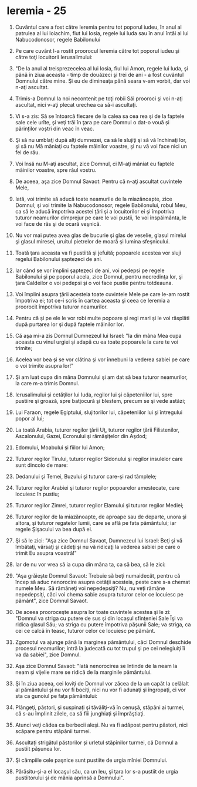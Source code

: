 # Ieremia - 25

1. Cuvântul care a fost către Ieremia pentru tot poporul iudeu, în anul al patrulea al lui Ioiachim, fiut lui Iosia, regele lui Iuda sau în anul întâi al lui Nabucodonosor, regele Babilonului 

2. Pe care cuvânt l-a rostit proorocul Ieremia către tot poporul iudeu şi către toţi locuitorii Ierusalimului: 

3. "De la anul al treisprezecelea al lui Iosia, fiul lui Amon, regele lui Iuda, şi până în ziua aceasta - timp de douăzeci şi trei de ani - a fost cuvântul Domnului către mine. Şi eu de dimineaţa până seara v-am vorbit, dar voi n-aţi ascultat. 

4. Trimis-a Domnul la noi necontenit pe toţi robii Săi prooroci şi voi n-aţi ascultat, nici v-aţi plecat urechea ca să-i ascultaţi. 

5. Vi s-a zis: Să se întoarcă fiecare de la calea sa cea rea şi de la faptele sale cele urîte, şi veţi trăi în ţara pe care Domnul o dat-o vouă și părinților voștri din veac în veac.

6. Şi să nu umblaţi după alţi dumnezei, ca să le slujiţi şi să vă închinaţi lor, şi să nu Mă mâniaţi cu faptele mâinilor voastre, şi nu vă voi face nici un fel de rău. 

7. Voi însă nu M-aţi ascultat, zice Domnul, ci M-aţi mâniat eu faptele mâinilor voastre, spre răul vostru. 

8. De aceea, aşa zice Domnul Savaot: Pentru că n-aţi ascultat cuvintele Mele, 

9. Iată, voi trimite să aducă toate neamurile de la miazănoapte, zice Domnul; şi voi trimite la Nabucodonosor, regele Babilonului, robul Meu, ca să le aducă împotriva acestei ţări şi a locuitorilor ei şi împotriva tuturor neamurilor dimprejur pe care le voi pustii, 1e voi înspăimânta, le voi face de râs şi de ocară veşnică. 

10. Nu vor mai putea avea glas de bucurie şi glas de veselie, glasul mirelui şi glasul miresei, uruitul pietrelor de moară şi lumina sfeşnicului. 

11. Toată ţara aceasta va fi pustiită şi jefuită; popoarele acestea vor sluji regelui Babilonului şaptezeci de ani. 

12. Iar când se vor împlini şaptezeci de ani, voi pedepsi pe regele Babilonului şi pe poporul acela, zice Domnul, pentru necredinţa lor, şi ţara Caldeilor o voi pedepsi şi o voi face pustie pentru totdeauna. 

13. Voi împlini asupra ţării acesteia toate cuvintele Mele pe care le-am rostit împotriva ei; tot ce-i scris în cartea aceasta şi ceea ce Ieremia a proorocit împotriva tuturor neamurilor. 

14. Pentru că şi pe ele le vor robi multe popoare şi regi mari şi le voi răsplăti după purtarea lor şi după faptele mâinilor lor. 

15. Că aşa mi-a zis Domnul Dumnezeul lui Israel: "Ia din mâna Mea cupa aceasta cu vinul urgiei şi adapă cu ea toate popoarele la care te voi trimite; 

16. Acelea vor bea şi se vor clătina şi vor înnebuni la vederea sabiei pe care o voi trimite asupra lor!" 

17. Şi am luat cupa din mâna Domnului şi am dat să bea tuturor neamurilor, la care m-a trimis Domnul. 

18. Ierusalimului şi cetăţilor lui Iuda, regilor lui şi căpeteniilor lui, spre pustiire şi groază, spre batjocură şi blestem, precum se şi vede astăzi; 

19. Lui Faraon, regele Egiptului, slujitorilor lui, căpeteniilor lui şi întregului popor al lui; 

20. La toată Arabia, tuturor regilor ţării Uţ, tuturor regilor ţării Filistenilor, Ascalonului, Gazei, Ecronului şi rămăşiţelor din Aşdod; 

21. Edomului, Moabului şi fiilor lui Amon; 

22. Tuturor regilor Tirului, tuturor regilor Sidonului şi regilor insulelor care sunt dincolo de mare: 

23. Dedanului şi Temei, Buzului şi tuturor care-şi rad tâmplele; 

24. Tuturor regilor Arabiei şi tuturor regilor popoarelor amestecate, care locuiesc în pustiu; 

25. Tuturor regilor Zimrei, tuturor regilor Elamului şi tuturor regilor Mediei; 

26. Tuturor regilor de la miazănoapte, de aproape sau de departe, unora şi altora, şi tuturor regatelor lumii, care se află pe fata pământului; iar regele Şişacului va bea după ei. 

27. Şi să le zici: "Aşa zice Domnul Savaot, Dumnezeul lui Israel: Beţi şi vă îmbătaţi, vărsaţi şi cădeţi şi nu vă ridicaţi la vederea sabiei pe care o trimit Eu asupra voastră!" 

28. Iar de nu vor vrea să ia cupa din mâna ta, ca să bea, să le zici: 

29. "Aşa grăieşte Domnul Savaot: Trebuie să beţi numaidecât, pentru că încep să aduc nenorocire asupra cetăţii acesteia, peste care s-a chemat numele Meu. Să rămâneţi voi nepedepsiţi? Nu, nu veţi rămâne nepedepsiţi, căci voi chema sabie asupra tuturor celor ce locuiesc pe pământ", zice Domnul Savaot. 

30. De aceea prooroceşte asupra lor toate cuvintele acestea şi le zi: "Domnul va striga cu putere de sus şi din locaşul sfinţeniei Sale Îşi va ridica glasul Său; va striga cu putere împotriva păşunii Sale; va striga, ca cei ce calcă în teasc, tuturor celor ce locuiesc pe pământ. 

31. Zgomotul va ajunge până la marginea pământului, căci Domnul deschide procesul neamurilor; intră la judecată cu tot trupul şi pe cei nelegiuiţi îi va da sabiei", zice Domnul. 

32. Aşa zice Domnul Savaot: "Iată nenorocirea se întinde de la neam la neam şi vijelie mare se ridică de la marginile pământului. 

33. Şi în ziua aceea, cei loviţi de Domnul vor zăcea de la un capăt la celălalt al pământului şi nu vor fi bociţi, nici nu vor fi adunaţi şi îngropaţi, ci vor sta ca gunoiul pe faţa pământului: 

34. Plângeţi, păstori, şi suspinaţi şi tăvăliţi-vă în cenuşă, stăpâni ai turmei, că s-au împlinit zilele, ca să fiii junghiaţi şi împrăştiaţi. 

35. Atunci veţi cădea ca berbecii aleşi. Nu va fi adăpost pentru păstori, nici scăpare pentru stăpânii turmei. 

36. Ascultați strigătul păstorilor și urletul stăpînilor turmei, că Domnul a pustiit pășunea lor.

37. Şi câmpiile cele paşnice sunt pustiite de urgia mîniei Domnului. 

38. Părăsitu-şi-a el locaşul său, ca un leu, şi ţara lor s-a pustiit de urgia pustiitorului şi de mânia aprinsă a Domnului". 

